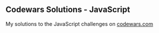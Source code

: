 ## Codewars Solutions - JavaScript

My solutions to the JavaScript challenges on [codewars.com](https://www.codewars.com/)
